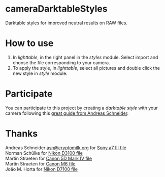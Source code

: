 # cameraDarktableStyles
Darktable styles for improved neutral results on RAW files.

# How to use
1. In *lighttable*, in the right panel in the *styles* module. Select import and choose the file corresponding to your camera.
2. To apply the style, in *lighttable*, select all pictures and double click the new style in *style* module.

# Participate
You can participate to this project by creating a *darktable style* with your camera following this [great guide from Andreas Schneider](https://pixls.us/articles/profiling-a-camera-with-darktable-chart/ "https://pixls.us/articles/profiling-a-camera-with-darktable-chart/").

# Thanks
Andreas Schneider <asn@cryptomilk.org> for [Sony a7 III file](https://pixelbook.org/darktable/camera/ilce-7m3/ILCE-7M3_ISO100_JPG_STD.dtstyle)  
Norman Schülke for [Nikon D3100 file](https://dtstyle.net/download.php/235/Nikon_D3100_Neutral.dtstyle)  
Martin Straeten for [Canon 5D Mark IV file](https://dtstyle.net/download.php/439/Canon%205DmIV%20Standard.dtstyle)  
Martin Straeten for [Canon M6 file](https://dtstyle.net/download.php/436/Canon%20M6%20Neutral.dtstyle)  
Joäo M. Horta for [Nikon D7100 file](https://dtstyle.net/download.php/341/D7100-Basecurve%20Standard.dtstyle)  
